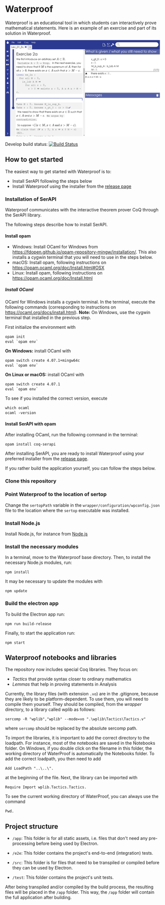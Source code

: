 # Waterproof

Waterproof is an educational tool in which students can interactively prove mathematical statements. Here is an example of an exercise and part of its solution in Waterproof.

![Screenshot of waterproof](WaterproofScreenshot.png)

Develop build status: [![Build Status](https://travis-ci.org/impermeable/waterproof.svg?branch=develop)](https://travis-ci.org/impermeable/waterproof)

## How to get started

The easiest way to get started with Waterproof is to:

* Install SerAPI following the steps below
* Install Waterproof using the installer from the [release page](http://github.com/impermeable/waterproof/releases)

### Installation of SerAPI

Waterproof communicates with the interactive theorem prover CoQ through the SerAPI library.

The following steps describe how to install SerAPI.

#### Install opam

* Windows: Install OCaml for Windows from https://fdopen.github.io/opam-repository-mingw/installation/. This also installs a cygwin terminal that you will need to use in the steps below.
* macOS: Install opam, following instructions on https://opam.ocaml.org/doc/Install.html#OSX
* Linux: Install opam, following instructions on https://opam.ocaml.org/doc/Install.html

##### Install OCaml

OCaml for Windows installs a cygwin terminal. In the terminal, execute the following commands (corresponding to instructions on https://ocaml.org/docs/install.html). **Note:** On Windows, use the cygwin terminal that installed in the previous step.

First initialize the environment with
```
opam init
eval `opam env`
```

**On Windows:** install OCaml with
```
opam switch create 4.07.1+mingw64c
eval `opam env`
```

**On Linux or macOS:** install OCaml with
```
opam switch create 4.07.1
eval `opam env`
```

To see if you installed the correct version, execute
```
which ocaml
ocaml -version
```

#### Install SerAPI with opam

After installing OCaml, run the following command in the terminal:

```
opam install coq-serapi
```

After installing SerAPI, you are ready to install Waterproof using your preferred installer from the [release page](http://github.com/impermeable/waterproof/releases).

If you rather build the application yourself, you can follow the steps below.

### Clone this repository

### Point Waterproof to the location of sertop

Change the `sertopPath` variable in the `wrapper/configuration/wpconfig.json` file to the location where the `sertop` executable was installed.

### Install Node.js

Install Node.js, for instance from [Node.js](https://nodejs.org/en/download/)

### Install the necessary modules

In a terminal, move to the Waterproof base directory. Then, to install the necessary Node.js modules, run:
```
npm install
```

It may be necessary to update the modules with
```
npm update
```

### Build the electron app

To build the Electron app run:
```
npm run build-release
```

Finally, to start the application run:
```
npm start
```

## Waterproof notebooks and libraries

The repository now includes special Coq libraries. They focus on:

* *Tactics* that provide syntax closer to ordinary mathematics
* *Lemmas* that help in proving statements in Analysis

Currently, the library files (with extension `.vo`) are in the .gitignore, because they are likely to be platform-dependent. To use them, you will need to compile them yourself. 
They should be compiled, from the *wrapper* directory, to a library called wplib as follows:

```
sercomp -R "wplib","wplib" --mode=vo ".\wplib\Tactics\Tactics.v"
```

where `sercomp` should be replaced by the absolute sercomp path.

To import the libraries, it is important to add the correct directory to the loadpath. For instance, 
most of the notebooks are saved in the Notebooks folder. On Windows, if you double click on the filename in this folder, the working directory of WaterProof is automatically the Notebooks folder. To add the correct loadpath, you then need to add

```
Add LoadPath "..\..\".
```

at the beginning of the file. Next, the library can be imported with

```
Require Import wplib.Tactics.Tactics.
```

To see the current working directory of WaterProof, you can always use the command 

```
Pwd.
```

## Project structure
* `/app`:
This folder is for all static assets, i.e. files that don't need any pre-processing before being used by Electron.

* `/e2e`:
This folder contains the project's end-to-end (integration) tests.

* `/src`:
This folder is for files that need to be transpiled or compiled before they can be used by Electron.

* `/test`:
This folder contains the project's unit tests.

After being transpiled and/or compiled by the build process, the resulting files will be placed in the `/app` folder.
This way, the `/app` folder will contain the full application after building.
